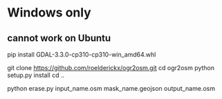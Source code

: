 # Windows only

## cannot work on Ubuntu

pip install GDAL-3.3.0-cp310-cp310-win_amd64.whl

git clone https://github.com/roelderickx/ogr2osm.git
cd ogr2osm
python setup.py install
cd ..

python erase.py input_name.osm mask_name.geojson output_name.osm